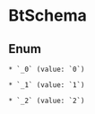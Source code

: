 
# BtSchema

## Enum


    * `_0` (value: `0`)

    * `_1` (value: `1`)

    * `_2` (value: `2`)



